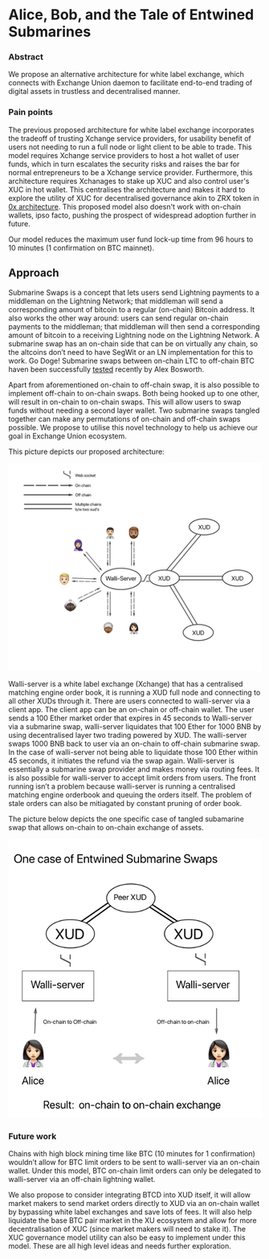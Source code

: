 # Alice, Bob, and the Tale of Entwined Submarines

### Abstract

We propose an alternative architecture for white label exchange, which connects with Exchange Union daemon to facilitate
end-to-end trading of digital assets in trustless and decentralised manner.

### Pain points

The previous proposed architecture for white label exchange incorporates the tradeoff of trusting Xchange service providers,
for usability benefit of users not needing to run a full node or light client to be able to trade. This model requires Xchange
service providers to host a hot wallet of user funds, which in turn escalates the security risks and raises the bar for normal
entrepreneurs to be a Xchange service provider. Furthermore, this architecture requires Xchanages to stake up XUC and also control user's XUC in hot wallet. This centralises the architecture and makes it hard to explore the utility of XUC for decentralised governance akin to ZRX token in [0x architecture](https://blog.0xproject.com/governance-in-0x-protocol-86779ae5809e). This proposed model also doesn't work with on-chain wallets, ipso facto, pushing the prospect of widespread adoption further in future.

Our model reduces the maximum user fund lock-up time from 96 hours to 10 minutes (1 confirmation on BTC mainnet).

## Approach

Submarine Swaps is a concept that lets users send Lightning payments to a middleman on the Lightning Network; that middleman will send a corresponding amount of bitcoin to a regular (on-chain) Bitcoin address. It also works the other way around: users can send regular on-chain payments to the middleman; that middleman will then send a corresponding amount of bitcoin to a receiving Lightning node on the Lightning Network. A submarine swap has an on-chain side that can be on virtually any chain, so the altcoins don’t need to have SegWit or an LN implementation for this to work. Go Doge! Submarine swaps between on-chain LTC to off-chain BTC haven been successfully [tested](https://twitter.com/alexbosworth/status/1025168088595984384) recently by Alex Bosworth.

Apart from aforementioned on-chain to off-chain swap, it is also possible to implement off-chain to on-chain swaps. Both being hooked up to one other, will result in on-chain to on-chain swaps. This will allow users to swap funds without needing a second layer wallet. Two submarine swaps tangled together can make any permutations of on-chain and off-chain swaps possible. We propose to utilise this novel technology to help us achieve our goal in Exchange Union ecosystem.

This picture depicts our proposed architecture:

![Image](https://github.com/dopetard/Documents/blob/master/pic1.png)

Walli-server is a white label exchange (Xchange) that has a centralised matching engine order book, it is running a XUD full node and connecting to all other XUDs through it. There are users connected to walli-server via a client app. The client app can be an on-chain or off-chain wallet. The user sends a 100 Ether market order that expires in 45 seconds to Walli-server via a submarine swap, walli-server liquidates that 100 Ether for 1000 BNB by using decentralised layer two trading powered by XUD. The walli-server swaps 1000 BNB back to user via an on-chain to off-chain submarine swap. In the case of walli-server not being able to liquidate those 100 Ether within 45 seconds, it initiates the refund via the swap again. Walli-server is essentially a submarine swap provider and makes money via routing fees. It is also possible for walli-server to accept limit orders from users. The front running isn’t a problem because walli-server is running a centralised matching engine orderbook and queuing the orders itself. The problem of stale orders can also be mitiagated by constant pruning of order book.

The picture below depicts the one specific case of tangled subamarine swap that allows on-chain to on-chain exchange of assets.

![Image](https://github.com/dopetard/Documents/blob/master/pictwo.png)

### Future work
Chains with high block mining time like BTC (10 minutes for 1 confirmation) wouldn’t allow for BTC limit orders to be sent to walli-server via an on-chain wallet. Under this model, BTC on-chain limit orders can only be delegated to walli-server via an off-chain lightning wallet.

We also propose to consider integrating BTCD into XUD itself, it will allow market makers to send market orders directly to XUD via an on-chain wallet by bypassing white label exchanges and save lots of fees. It will also help liquidate the base BTC pair market in the XU ecosystem and allow for more decentralisation of XUC (since market makers will need to stake it). The XUC governance model utility can also be easy to implement under this model. These are all high level ideas and needs further exploration.  
